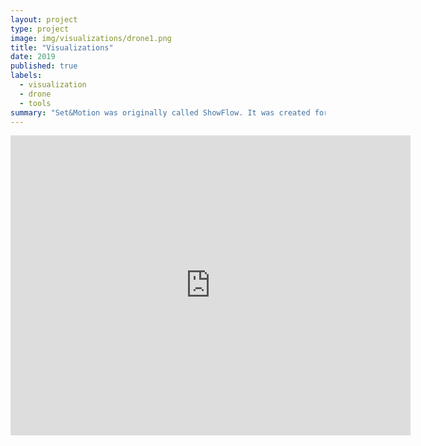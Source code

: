 ```yaml
---
layout: project
type: project
image: img/visualizations/drone1.png
title: "Visualizations"
date: 2019
published: true
labels:
  - visualization
  - drone
  - tools
summary: "Set&Motion was originally called ShowFlow. It was created for the Student Inovation Contest for UIST conference 2015, where the demo of the tool was presented along with the show *Zee's mystery*. The tool won the award for best Software innovation."
---
```


<iframe
    width="640"
    height="480"
    src="https://youtu.be/NzuZ7XvN8pQ"
    frameborder="0"
    allow="autoplay; encrypted-media"
    allowfullscreen
>
</iframe>
